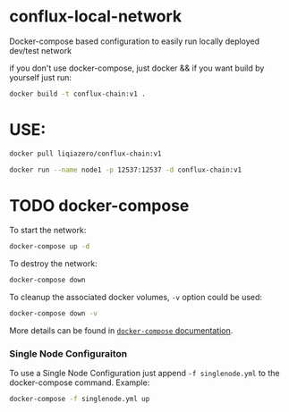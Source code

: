 # conflux-local-network
Docker-compose based configuration to easily run locally deployed dev/test network


if you don't use docker-compose, just docker && if you want build by yourself just run:

```bash
docker build -t conflux-chain:v1 .

```
# USE:

```bash
docker pull liqiazero/conflux-chain:v1

docker run --name node1 -p 12537:12537 -d conflux-chain:v1
```

# TODO  docker-compose

To start the network:

```bash
docker-compose up -d
```

To destroy the network:

```bash
docker-compose down
```

To cleanup the associated docker volumes, `-v` option could be used:

```bash
docker-compose down -v
```

More details can be found in [`docker-compose` documentation](https://docs.docker.com/compose/reference/).

### Single Node Configuraiton

To use a Single Node Configuration just append `-f singlenode.yml` to the docker-compose command. Example:

```bash
docker-compose -f singlenode.yml up
```

